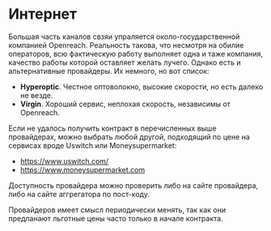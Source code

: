 # Интернет

Большая часть каналов свзяи упраляется около-государственной компанией Openreach. Реальность такова, что несмотря на обилие операторов, всю фактическую работу выполняет одна и таже компания, качество работы которой оставляет желать лучего. Однако есть и альтернативные провайдеры. Их немного, но вот список:

- **Hyperoptic**. Честное оптоволокно, высокие скорости, но есть далеко не везде.
- **Virgin**. Хороший сервис, неплохая скорость, независимы от Openreach.

Если не удалось получить контракт в перечисленных выше провайдерах, можно выбрать любой другой, подходящий по цене на сервисах вроде Uswitch или Moneysupermarket:

-  https://www.uswitch.com/
-  https://www.moneysupermarket.com

Доступность провайдера можно проверить либо на сайте провайдера, либо на сайте аггрегатора по пост-коду.

Провайдеров имеет смысл периодически менять, так как они предланают льготные цены часто только в начале контракта.
